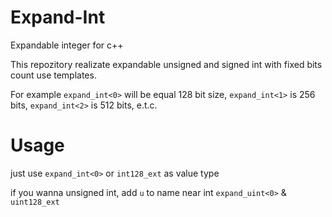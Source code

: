 # Expand-Int
Expandable integer for c++ 


This repozitory realizate expandable unsigned and signed int with fixed bits count use templates.

For example `expand_int<0>` will be equal 128 bit size, `expand_int<1>` is 256 bits, `expand_int<2>` is 512 bits, e.t.c.


# Usage

just use `expand_int<0>` or `int128_ext` as value type

if you wanna unsigned int, add `u` to name near int `expand_uint<0>` & `uint128_ext`

